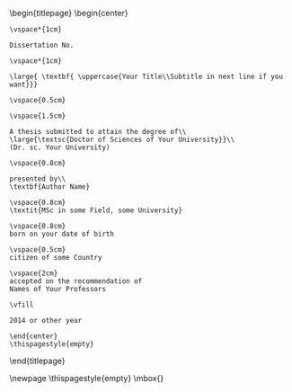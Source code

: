\begin{titlepage}
    \begin{center}

    \vspace*{1cm}

    Dissertation No.

    \vspace*{1cm}

    \large{ \textbf{ \uppercase{Your Title\\Subtitle in next line if you want}}}

    \vspace{0.5cm}

    \vspace{1.5cm}

    A thesis submitted to attain the degree of\\
    \large{\textsc{Doctor of Sciences of Your University}}\\ 
    (Dr. sc. Your University)

    \vspace{0.8cm}        

    presented by\\        
    \textbf{Author Name}

    \vspace{0.8cm}    
    \textit{MSc in some Field, some University}       

    \vspace{0.8cm}          
    born on your date of birth 

    \vspace{0.5cm}     
    citizen of some Country

    \vspace{2cm}
    accepted on the recommendation of
    Names of Your Professors              

    \vfill

    2014 or other year

    \end{center}
    \thispagestyle{empty}
\end{titlepage} 

\newpage
\thispagestyle{empty}
\mbox{}
